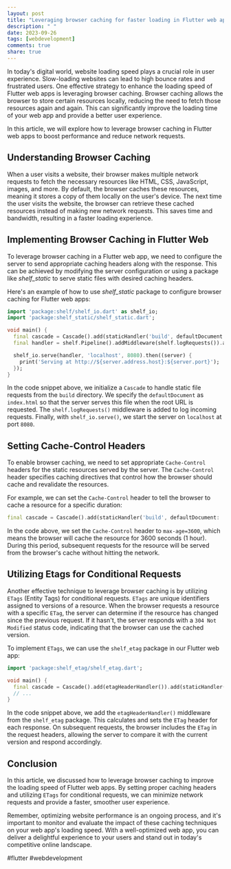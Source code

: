 ```yaml
---
layout: post
title: "Leveraging browser caching for faster loading in Flutter web apps"
description: " "
date: 2023-09-26
tags: [webdevelopment]
comments: true
share: true
---
```


In today's digital world, website loading speed plays a crucial role in user experience. Slow-loading websites can lead to high bounce rates and frustrated users. One effective strategy to enhance the loading speed of Flutter web apps is leveraging browser caching. Browser caching allows the browser to store certain resources locally, reducing the need to fetch those resources again and again. This can significantly improve the loading time of your web app and provide a better user experience.

In this article, we will explore how to leverage browser caching in Flutter web apps to boost performance and reduce network requests.

## Understanding Browser Caching

When a user visits a website, their browser makes multiple network requests to fetch the necessary resources like HTML, CSS, JavaScript, images, and more. By default, the browser caches these resources, meaning it stores a copy of them locally on the user's device. The next time the user visits the website, the browser can retrieve these cached resources instead of making new network requests. This saves time and bandwidth, resulting in a faster loading experience.

## Implementing Browser Caching in Flutter Web

To leverage browser caching in a Flutter web app, we need to configure the server to send appropriate caching headers along with the response. This can be achieved by modifying the server configuration or using a package like *shelf_static* to serve static files with desired caching headers.

Here's an example of how to use *shelf_static* package to configure browser caching for Flutter web apps:

```dart
import 'package:shelf/shelf_io.dart' as shelf_io;
import 'package:shelf_static/shelf_static.dart';

void main() {
  final cascade = Cascade().add(staticHandler('build', defaultDocument: 'index.html'));
  final handler = shelf.Pipeline().addMiddleware(shelf.logRequests()).addHandler(cascade.handler);

  shelf_io.serve(handler, 'localhost', 8080).then((server) {
    print('Serving at http://${server.address.host}:${server.port}');
  });
}
```

In the code snippet above, we initialize a `Cascade` to handle static file requests from the `build` directory. We specify the `defaultDocument` as `index.html` so that the server serves this file when the root URL is requested. The `shelf.logRequests()` middleware is added to log incoming requests. Finally, with `shelf_io.serve()`, we start the server on `localhost` at port `8080`.

## Setting Cache-Control Headers

To enable browser caching, we need to set appropriate `Cache-Control` headers for the static resources served by the server. The `Cache-Control` header specifies caching directives that control how the browser should cache and revalidate the resources.

For example, we can set the `Cache-Control` header to tell the browser to cache a resource for a specific duration:

```dart
final cascade = Cascade().add(staticHandler('build', defaultDocument: 'index.html', cacheControl: 'max-age=3600'));
```

In the code above, we set the `Cache-Control` header to `max-age=3600`, which means the browser will cache the resource for 3600 seconds (1 hour). During this period, subsequent requests for the resource will be served from the browser's cache without hitting the network.

## Utilizing Etags for Conditional Requests

Another effective technique to leverage browser caching is by utilizing `ETags` (Entity Tags) for conditional requests. `ETags` are unique identifiers assigned to versions of a resource. When the browser requests a resource with a specific `ETag`, the server can determine if the resource has changed since the previous request. If it hasn't, the server responds with a `304 Not Modified` status code, indicating that the browser can use the cached version.

To implement `ETags`, we can use the `shelf_etag` package in our Flutter web app:

```dart
import 'package:shelf_etag/shelf_etag.dart';

void main() {
  final cascade = Cascade().add(etagHeaderHandler()).add(staticHandler('build', defaultDocument: 'index.html'));
  // ...
}
```

In the code snippet above, we add the `etagHeaderHandler()` middleware from the `shelf_etag` package. This calculates and sets the `ETag` header for each response. On subsequent requests, the browser includes the `ETag` in the request headers, allowing the server to compare it with the current version and respond accordingly.

## Conclusion

In this article, we discussed how to leverage browser caching to improve the loading speed of Flutter web apps. By setting proper caching headers and utilizing `ETags` for conditional requests, we can minimize network requests and provide a faster, smoother user experience.

Remember, optimizing website performance is an ongoing process, and it's important to monitor and evaluate the impact of these caching techniques on your web app's loading speed. With a well-optimized web app, you can deliver a delightful experience to your users and stand out in today's competitive online landscape.

#flutter #webdevelopment